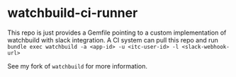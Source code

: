 # watchbuild-ci-runner

This repo is just provides a Gemfile pointing to a custom implementation of watchbuild with slack integration.
A CI system can pull this repo and run `bundle exec watchbuild -a <app-id> -u <itc-user-id> -l <slack-webhook-url>`

See my fork of `watchbuild` for more information.
